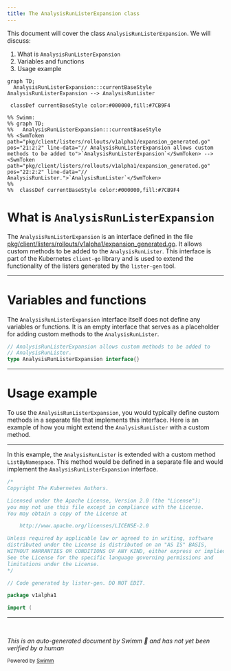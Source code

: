 ```yaml
---
title: The AnalysisRunListerExpansion class
---
```

This document will cover the class <SwmToken path="pkg/client/listers/rollouts/v1alpha1/expansion_generated.go" pos="21:2:2" line-data="// AnalysisRunListerExpansion allows custom methods to be added to">`AnalysisRunListerExpansion`</SwmToken>. We will discuss:

1. What is <SwmToken path="pkg/client/listers/rollouts/v1alpha1/expansion_generated.go" pos="21:2:2" line-data="// AnalysisRunListerExpansion allows custom methods to be added to">`AnalysisRunListerExpansion`</SwmToken>
2. Variables and functions
3. Usage example

```mermaid
graph TD;
  AnalysisRunListerExpansion:::currentBaseStyle
AnalysisRunListerExpansion --> AnalysisRunLister

 classDef currentBaseStyle color:#000000,fill:#7CB9F4

%% Swimm:
%% graph TD;
%%   AnalysisRunListerExpansion:::currentBaseStyle
%% <SwmToken path="pkg/client/listers/rollouts/v1alpha1/expansion_generated.go" pos="21:2:2" line-data="// AnalysisRunListerExpansion allows custom methods to be added to">`AnalysisRunListerExpansion`</SwmToken> --> <SwmToken path="pkg/client/listers/rollouts/v1alpha1/expansion_generated.go" pos="22:2:2" line-data="// AnalysisRunLister.">`AnalysisRunLister`</SwmToken>
%% 
%%  classDef currentBaseStyle color:#000000,fill:#7CB9F4
```

# What is <SwmToken path="pkg/client/listers/rollouts/v1alpha1/expansion_generated.go" pos="21:2:2" line-data="// AnalysisRunListerExpansion allows custom methods to be added to">`AnalysisRunListerExpansion`</SwmToken>

The <SwmToken path="pkg/client/listers/rollouts/v1alpha1/expansion_generated.go" pos="21:2:2" line-data="// AnalysisRunListerExpansion allows custom methods to be added to">`AnalysisRunListerExpansion`</SwmToken> is an interface defined in the file <SwmPath>[pkg/client/listers/rollouts/v1alpha1/expansion_generated.go](pkg/client/listers/rollouts/v1alpha1/expansion_generated.go)</SwmPath>. It allows custom methods to be added to the <SwmToken path="pkg/client/listers/rollouts/v1alpha1/expansion_generated.go" pos="22:2:2" line-data="// AnalysisRunLister.">`AnalysisRunLister`</SwmToken>. This interface is part of the Kubernetes <SwmToken path="pkg/client/listers/rollouts/v1alpha1/analysisrun.go" pos="25:6:8" line-data="	&quot;k8s.io/client-go/tools/cache&quot;">`client-go`</SwmToken> library and is used to extend the functionality of the listers generated by the <SwmToken path="pkg/client/listers/rollouts/v1alpha1/analysisrun.go" pos="17:8:10" line-data="// Code generated by lister-gen. DO NOT EDIT.">`lister-gen`</SwmToken> tool.

<SwmSnippet path="/pkg/client/listers/rollouts/v1alpha1/expansion_generated.go" line="21">

---

# Variables and functions

The <SwmToken path="pkg/client/listers/rollouts/v1alpha1/expansion_generated.go" pos="21:2:2" line-data="// AnalysisRunListerExpansion allows custom methods to be added to">`AnalysisRunListerExpansion`</SwmToken> interface itself does not define any variables or functions. It is an empty interface that serves as a placeholder for adding custom methods to the <SwmToken path="pkg/client/listers/rollouts/v1alpha1/expansion_generated.go" pos="22:2:2" line-data="// AnalysisRunLister.">`AnalysisRunLister`</SwmToken>.

```go
// AnalysisRunListerExpansion allows custom methods to be added to
// AnalysisRunLister.
type AnalysisRunListerExpansion interface{}
```

---

</SwmSnippet>

# Usage example

To use the <SwmToken path="pkg/client/listers/rollouts/v1alpha1/expansion_generated.go" pos="21:2:2" line-data="// AnalysisRunListerExpansion allows custom methods to be added to">`AnalysisRunListerExpansion`</SwmToken>, you would typically define custom methods in a separate file that implements this interface. Here is an example of how you might extend the <SwmToken path="pkg/client/listers/rollouts/v1alpha1/expansion_generated.go" pos="22:2:2" line-data="// AnalysisRunLister.">`AnalysisRunLister`</SwmToken> with a custom method.

<SwmSnippet path="/pkg/client/listers/rollouts/v1alpha1/analysisrun.go" line="1">

---

In this example, the <SwmToken path="pkg/client/listers/rollouts/v1alpha1/expansion_generated.go" pos="22:2:2" line-data="// AnalysisRunLister.">`AnalysisRunLister`</SwmToken> is extended with a custom method `ListByNamespace`. This method would be defined in a separate file and would implement the <SwmToken path="pkg/client/listers/rollouts/v1alpha1/expansion_generated.go" pos="21:2:2" line-data="// AnalysisRunListerExpansion allows custom methods to be added to">`AnalysisRunListerExpansion`</SwmToken> interface.

```go
/*
Copyright The Kubernetes Authors.

Licensed under the Apache License, Version 2.0 (the "License");
you may not use this file except in compliance with the License.
You may obtain a copy of the License at

    http://www.apache.org/licenses/LICENSE-2.0

Unless required by applicable law or agreed to in writing, software
distributed under the License is distributed on an "AS IS" BASIS,
WITHOUT WARRANTIES OR CONDITIONS OF ANY KIND, either express or implied.
See the License for the specific language governing permissions and
limitations under the License.
*/

// Code generated by lister-gen. DO NOT EDIT.

package v1alpha1

import (
```

---

</SwmSnippet>

&nbsp;

*This is an auto-generated document by Swimm 🌊 and has not yet been verified by a human*

<SwmMeta version="3.0.0" repo-id="Z2l0aHViJTNBJTNBaW50dWl0LWFyZ28tcm9sbG91dHMtZGVtbyUzQSUzQVN3aW1tLURlbW8=" repo-name="intuit-argo-rollouts-demo"><sup>Powered by [Swimm](/)</sup></SwmMeta>
